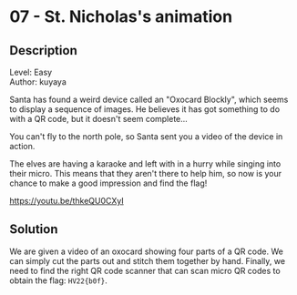 # 07 - St. Nicholas's animation

## Description

Level: Easy<br/>
Author: kuyaya

Santa has found a weird device called an "Oxocard Blockly", which seems to display a sequence of images. He believes it
has got something to do with a QR code, but it doesn't seem complete...

You can't fly to the north pole, so Santa sent you a video of the device in action.

The elves are having a karaoke and left with in a hurry while singing into their micro. This means that they aren't
there to help him, so now is your chance to make a good impression and find the flag!

https://youtu.be/thkeQU0CXyI

## Solution

We are given a video of an oxocard showing four parts of a QR code. We can simply cut the parts out and stitch them
together by hand. Finally, we need to find the right QR code scanner that can scan micro QR codes to obtain the flag:
`HV22{b0f}`.
